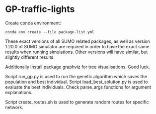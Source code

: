 # GP-traffic-lights

Create conda environment:
```shell
conda env create --file package-list.yml
```
These exact versions of all SUMO related packages, as well as version 1.20.0 of SUMO simulator
are required in order to have the exact same results when running simulations.
Other versions will have similar, but slightly different results.

Additionally install package graphviz for tree visualisations. Good luck.


Script run_gp.py is used to run the genetic algorithm which saves the population and best individual.
Script load_best_solution.py is used to evaluate the best individuals.
Check parse_args functions for argument explanations.

Script create_routes.sh is used to generate random routes for specific network.